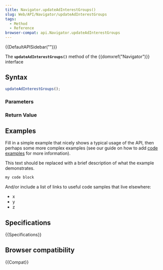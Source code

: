 ```yaml
---
title: Navigator.updateAdInterestGroups()
slug: Web/API/Navigator/updateAdInterestGroups
tags:
  - Method
  - Reference
browser-compat: api.Navigator.updateAdInterestGroups
---
```

{{DefaultAPISidebar("")}}

The **`updateAdInterestGroups()`** method of the {{domxref("Navigator")}} interface 

## Syntax

```js
updateAdInterestGroups();
```

### Parameters



### Return Value



## Examples

Fill in a simple example that nicely shows a typical usage of the API, then perhaps some more complex examples (see our guide on how to add [code examples](/en-US/docs/MDN/Contribute/Structures/Code_examples) for more information).

This text should be replaced with a brief description of what the example demonstrates.

```js
my code block
```

And/or include a list of links to useful code samples that live elsewhere:

*   x
*   y
*   z

## Specifications

{{Specifications}}

## Browser compatibility

{{Compat}}

